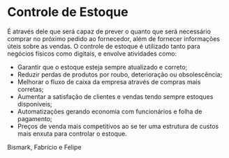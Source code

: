 # Controle de Estoque

É através dele que será capaz de prever o quanto que será necessário comprar no próximo pedido ao fornecedor, além de fornecer informações úteis sobre as vendas.
O controle de estoque é utilizado tanto para negócios físicos como digitais, e envolve atividades como:

- Garantir que o estoque esteja sempre atualizado e correto;
- Reduzir perdas de produtos por roubo, deterioração ou obsolescência;
- Melhorar o fluxo de caixa da empresa através de compras mais corretas;
- Aumentar a satisfação de clientes e vendas tendo sempre estoques disponíveis;
- Automatizações gerando economia com funcionários e folha de pagamento;
- Preços de venda mais competitivos ao se ter uma estrutura de custos mais enxuta para controlar o estoque.

Bismark, Fabrício e Felipe
